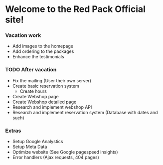 # Welcome to the Red Pack Official site!

### Vacation work

* Add images to the homepage
* Add ordering to the packages
* Enhance the testimonials

### TODO After vacation

* Fix the mailing (User their own server)
* Create basic reservation system
	- Create hours
* Create Webshop page
* Create Webshop detailed page
* Research and implement webshop API
* Research and implement reservation system (Database with dates and such)

### Extras

* Setup Google Analystics
* Setup Meta Data
* Optimize website (See Google pagespeed insights)
* Error handlers (Ajax requests, 404 pages)